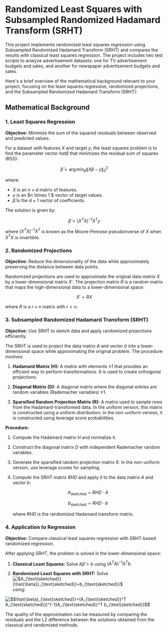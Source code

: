 # Randomized Least Squares with Subsampled Randomized Hadamard Transform (SRHT)
This project implements randomized least squares regression using Subsampled Randomized Hadamard Transform (SRHT) and compares the results with classical least squares regression. The project includes two test scripts to analyze advertisement datasets: one for TV advertisement budgets and sales, and another for newspaper advertisement budgets and sales.

Here's a brief overview of the mathematical background relevant to your project, focusing on the least squares regression, randomized projections, and the Subsampled Randomized Hadamard Transform (SRHT):

## Mathematical Background

### 1. Least Squares Regression

**Objective:** Minimize the sum of the squared residuals between observed and predicted values.

For a dataset with features $X$ and target $y$, the least squares problem is to find the parameter vector $hat{\beta}$ that minimizes the residual sum of squares (RSS):

$$\hat{\beta} = \arg\min_{\beta} \|X\beta - y\|^2_2$$

where:
- $X$ is an $n \times d$ matrix of features.
- $y$ is an $n \times 1 $ vector of target values.
- $\hat{\beta}$ is the $d \times 1$ vector of coefficients.

The solution is given by:

$$\hat{\beta} = (X^TX)^{-1}X^Ty$$

where $(X^TX)^{-1}X^T$ is known as the Moore-Penrose pseudoinverse of $X$ when $X^TX$ is invertible.

### 2. Randomized Projections

**Objective:** Reduce the dimensionality of the data while approximately preserving the distance between data points.

Randomized projections are used to approximate the original data matrix $X$ by a lower-dimensional matrix $X'$. The projection matrix $R$ is a random matrix that maps the high-dimensional data to a lower-dimensional space:

$$X' = RX$$

where $R$ is a $r \times n$ matrix with $r < n$. 

### 3. Subsampled Randomized Hadamard Transform (SRHT)

**Objective:** Use SRHT to sketch data and apply randomized projections efficiently.

The SRHT is used to project the data matrix $A$ and vector $b$ into a lower-dimensional space while approximating the original problem. The procedure involves:

1. **Hadamard Matrix (H):** A matrix with elements $\pm 1$ that provides an efficient way to perform transformations. It is used to create orthogonal projections.

2. **Diagonal Matrix (D):** A diagonal matrix where the diagonal entries are random variables (Rademacher variables) $\pm 1$.

3. **Sparsified Random Projection Matrix (R):** A matrix used to sample rows from the Hadamard-transformed data. In the uniform version, this matrix is constructed using a uniform distribution; in the non-uniform version, it is constructed using leverage score probabilities.

**Procedure:**

1. Compute the Hadamard matrix $H$ and normalize it.
2. Construct the diagonal matrix $D$ with independent Rademacher random variables.
3. Generate the sparsified random projection matrix $R$. In the non-uniform version, use leverage scores for sampling.
4. Compute the SRHT matrix $RHD$ and apply it to the data matrix $A$ and vector $b$:

   $$A_{\text{sketched}} = RHD \cdot A$$

   $$b_{\text{sketched}} = RHD \cdot b $$

   where $RHD$ is the randomized Hadamard transform matrix.

### 4. Application to Regression

**Objective:** Compare classical least squares regression with SRHT-based randomized regression.

After applying SRHT, the problem is solved in the lower-dimensional space:

1. **Classical Least Squares:** Solve $A\hat{\beta} = b$ using $(A^TA)^{-1}A^Tb$.

2. **Randomized Least Squares with SRHT:** Solve <img src="https://latex.codecogs.com/svg.image?\inline&space;$A_{\text{sketched}}{\hat{\beta}}_{\text{sketched}}=b_{\text{sketched}}$" title="$A_{\text{sketched}}{\hat{\beta}}_{\text{sketched}}=b_{\text{sketched}}$" /> using:


<img src="https://latex.codecogs.com/png.image?\inline&space;\dpi{110}$$\hat{\beta}_{\text{sketched}}=(A_{\text{sketched}}^T&space;A_{\text{sketched}})^{-1}A_{\text{sketched}}^T&space;b_{\text{sketched}}$$" title="$$\hat{\beta}_{\text{sketched}}=(A_{\text{sketched}}^T A_{\text{sketched}})^{-1}A_{\text{sketched}}^T b_{\text{sketched}}$$" />

The quality of the approximation can be measured by comparing the residuals and the L2 difference between the solutions obtained from the classical and randomized methods.
